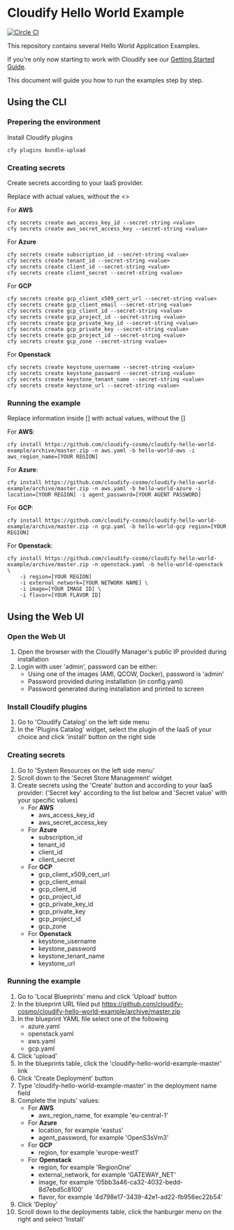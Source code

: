 # Cloudify Hello World Example

[![Circle CI](https://circleci.com/gh/cloudify-cosmo/cloudify-hello-world-example/tree/master.svg?&style=shield)](https://circleci.com/gh/cloudify-cosmo/cloudify-hello-world-example/tree/master)

This repository contains several Hello World Application Examples.

If you're only now starting to work with Cloudify see our [Getting Started Guide](https://cloudify.co/getting-started/).

This document will guide you how to run the examples step by step.

## Using the CLI

### Prepering the environment
Install Cloudify plugins
```shell
cfy plugins bundle-upload
```

### Creating secrets

Create secrets according to your IaaS provider.

Replace <value> with actual values, without the <>

For **AWS**
```shell
cfy secrets create aws_access_key_id --secret-string <value>
cfy secrets create aws_secret_access_key --secret-string <value>
```
 
For **Azure**
```shell
cfy secrets create subscription_id --secret-string <value>
cfy secrets create tenant_id --secret-string <value>
cfy secrets create client_id --secret-string <value>
cfy secrets create client_secret --secret-string <value>
```

For **GCP**
```shell
cfy secrets create gcp_client_x509_cert_url --secret-string <value>
cfy secrets create gcp_client_email --secret-string <value>
cfy secrets create gcp_client_id --secret-string <value>
cfy secrets create gcp_project_id --secret-string <value>
cfy secrets create gcp_private_key_id --secret-string <value>
cfy secrets create gcp_private_key --secret-string <value>
cfy secrets create gcp_project_id --secret-string <value>
cfy secrets create gcp_zone --secret-string <value>
```

For **Openstack**
```shell
cfy secrets create keystone_username --secret-string <value>
cfy secrets create keystone_password --secret-string <value>
cfy secrets create keystone_tenant_name --secret-string <value>
cfy secrets create keystone_url --secret-string <value>
```
         
         
### Running the example

Replace information inside [] with actual values, without the []

For **AWS**:

```shell
cfy install https://github.com/cloudify-cosmo/cloudify-hello-world-example/archive/master.zip -n aws.yaml -b hello-world-aws -i aws_region_name=[YOUR REGION]
```

For **Azure**:

```shell
cfy install https://github.com/cloudify-cosmo/cloudify-hello-world-example/archive/master.zip -n aws.yaml -b hello-world-azure -i location=[YOUR REGION] -i agent_password=[YOUR AGENT PASSWORD]
```

For **GCP**:

```shell
cfy install https://github.com/cloudify-cosmo/cloudify-hello-world-example/archive/master.zip -n gcp.yaml -b hello-world-gcp region=[YOUR REGION]
```

For **Openstack**:

```shell
cfy install https://github.com/cloudify-cosmo/cloudify-hello-world-example/archive/master.zip -n openstack.yaml -b hello-world-openstack \
    -i region=[YOUR REGION]
    -i external_network=[YOUR NETWORK NAME] \
    -i image=[YOUR IMAGE ID] \
    -i flavor=[YOUR FLAVOR ID]
```

## Using the Web UI

### Open the Web UI

1. Open the browser with the Cloudify Manager's public IP provided during installation
2. Login with user 'admin', password can be either:
    * Using one of the images (AMI, QCOW, Docker), password is 'admin'
    * Password provided during installation (in config.yaml)
    * Password generated during installation and printed to screen

### Install Cloudify plugins

1. Go to 'Cloudify Catalog' on the left side menu
2. In the 'Plugins Catalog' widget, select the plugin of the IaaS of your choice and click 'install' button on the right side

### Creating secrets

1. Go to 'System Resources on the left side menu'
2. Scroll down to the 'Secret Store Management' widget
3. Create secrets using the 'Create' button and according to your IaaS provider:
('Secret key' according to the list below and 'Secret value' with your specific values)
    * For **AWS**
        * aws_access_key_id
        * aws_secret_access_key
    * For **Azure**
        * subscription_id
        * tenant_id
        * client_id
        * client_secret
    * For **GCP**
        * gcp_client_x509_cert_url
        * gcp_client_email
        * gcp_client_id
        * gcp_project_id
        * gcp_private_key_id
        * gcp_private_key
        * gcp_project_id
        * gcp_zone
    * For **Openstack**
         * keystone_username
         * keystone_password
         * keystone_tenant_name
         * keystone_url
 

### Running the example

1. Go to 'Local Blueprints' menu and click 'Upload' button
2. In the blueprint URL filed put https://github.com/cloudify-cosmo/cloudify-hello-world-example/archive/master.zip
3. In the blueprint YAML file select one of the following  
    * azure.yaml
    * openstack.yaml
    * aws.yaml
    * gcp.yaml
4. Click 'upload'
5. In the blueprints table, click the 'cloudify-hello-world-example-master' link
6. Click 'Create Deployment' button
7. Type 'cloudify-hello-world-example-master' in the deployment name field
8. Complete the inputs' values:
    * For **AWS**
        * aws_region_name, for example 'eu-central-1'
    * For **Azure**
        * location, for example 'eastus'
        * agent_password, for example 'OpenS3sVm3'
    * For **GCP**
        * region, for example 'europe-west1'
    * For **Openstack**
         * region, for example 'RegionOne'
         * external_network, for example 'GATEWAY_NET'
         * image, for example '05bb3a46-ca32-4032-bedd-8d7ebd5c8100'
         * flavor, for example '4d798e17-3439-42e1-ad22-fb956ec22b54'
9. Click 'Deploy'
10. Scroll down to the deployments table, click the hanburger menu on the right and select 'Install'


